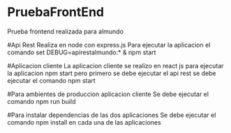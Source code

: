 # PruebaFrontEnd
Prueba frontend realizada para almundo


#Api Rest
Realiza en node con express.js
Para ejecutar la aplicacion el comando set DEBUG=apirestalmundo:* & npm start

#Aplicacion cliente
La aplicacion cliente se realizo en react js para ejecutar la aplicacion npm start pero primero se debe ejecutar el api rest se debe ejecutar el comando npm start

#Para ambientes de produccion aplicacion cliente
Se debe ejecutar el comando npm run build

#Para instalar dependencias de las dos aplicaciones
Se debe ejecutar el comando npm install en cada una de las aplicaciones